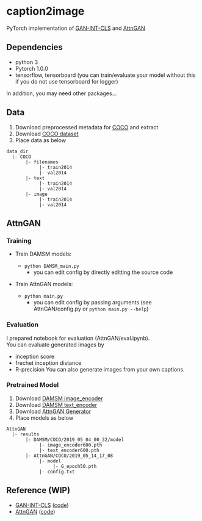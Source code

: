 # caption2image

PyTorch implementation of [GAN-INT-CLS](http://arxiv.org/abs/1605.05396) and [AttnGAN](http://openaccess.thecvf.com/content_cvpr_2018/html/Xu_AttnGAN_Fine-Grained_Text_CVPR_2018_paper.html)

## Dependencies
- python 3
- Pytorch 1.0.0
- tensorflow, tensorboard (you can train/evaluate your model without this if you do not use tensorboard for logger)

In addition, you may need other packages...

## Data

1. Download preprocessed metadata for [COCO]() and extract
2. Download [COCO dataset](http://cocodataset.org/#download)
3. Place data as below

```
data_dir 
  |- COCO
       |- filenames 
            |- train2014 
            |- val2014 
       |- text 
            |- train2014 
            |- val2014 
       |- image 
            |- train2014 
            |- val2014 
```

## AttnGAN

### Training

- Train DAMSM models:
  - `python DAMSM_main.py`
    - you can edit config by directly editting the source code
 
- Train AttnGAN models:
  - `python main.py`
    - you can edit config by passing arguments (see AttnGAN/config.py or `python main.py --help`)

### Evaluation

I prepared notebook for evaluation (AttnGAN/eval.ipynb).  
You can evaluate generated images by
- inception score
- frechet inception distance
- R-precision
You can also generate images from your own captions.

### Pretrained Model

1. Download [DAMSM image_encoder]()
2. Download [DAMSM text_encoder]()
3. Download [AttnGAN Generator]()
4. Place models as below

```
AttnGAN
  |- results
       |- DAMSM/COCO/2019_05_04_00_32/model
            |- image_encoder600.pth
            |- text_encoder600.pth
       |- AttnGAN/COCO/2019_05_14_17_08
            |- model
                 |- G_epoch50.pth
            |- config.txt
```

## Reference (WIP)
- [GAN-INT-CLS](http://arxiv.org/abs/1605.05396) ([code](https://github.com/reedscot/icml2016))
- [AttnGAN](http://openaccess.thecvf.com/content_cvpr_2018/html/Xu_AttnGAN_Fine-Grained_Text_CVPR_2018_paper.html) ([code](https://github.com/taoxugit/AttnGAN))
